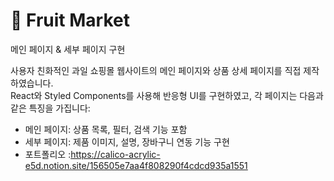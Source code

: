 # 🛒 Fruit Market
 메인 페이지 & 세부 페이지 구현

사용자 친화적인 과일 쇼핑몰 웹사이트의 메인 페이지와 상품 상세 페이지를 직접 제작하였습니다.  
React와 Styled Components를 사용해 반응형 UI를 구현하였고, 각 페이지는 다음과 같은 특징을 가집니다:

- 메인 페이지: 상품 목록, 필터, 검색 기능 포함
- 세부 페이지: 제품 이미지, 설명, 장바구니 연동 기능 구현
- 포트폴리오 :https://calico-acrylic-e5d.notion.site/156505e7aa4f808290f4cdcd935a1551
